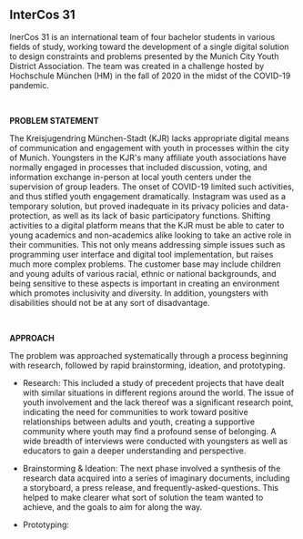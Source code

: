 ## InterCos 31

InerCos 31 is an international team of four bachelor students in various fields of study, working toward the development of a single digital solution to design constraints and problems presented by the Munich City Youth District Association. The team was created in a challenge hosted by Hochschule München (HM) in the fall of 2020 in the midst of the COVID-19 pandemic.

<br/>

**PROBLEM STATEMENT**

The Kreisjugendring München-Stadt (KJR) lacks appropriate digital means of communication and engagement with youth in processes within the city of Munich. Youngsters in the KJR's many affiliate youth associations have normally engaged in processes that included discussion, voting, and information exchange in-person at local youth centers under the supervision of group leaders. The onset of COVID-19 limited such activities, and thus stifled youth engagement dramatically. Instagram was used as a temporary solution, but proved inadequate in its privacy policies and data-protection, as well as its lack of basic participatory functions. Shifting activities to a digital platform means that the KJR must be able to cater to young academics and non-academics alike looking to take an active role in their communities. This not only means addressing simple issues such as programming user interface and digital tool implementation, but raises much more complex problems. The customer base may include children and young adults of various racial, ethnic or national backgrounds, and being sensitive to these aspects is important in creating an environment which promotes inclusivity and diversity. In addition, youngsters with disabilities should not be at any sort of disadvantage.

<br/>

**APPROACH**

The problem was approached systematically through a process beginning with research, followed by rapid brainstorming, ideation, and prototyping.

- Research: This included a study of precedent projects that have dealt with similar situations in different regions around the world. The issue of youth involvement and the lack thereof was a significant research point, indicating the need for communities to work toward positive relationships between adults and youth, creating a supportive community where youth may find a profound sense of belonging. A wide breadth of interviews were conducted with youngsters as well as educators to gain a deeper understanding and perspective.

- Brainstorming & Ideation: The next phase involved a synthesis of the research data acquired into a series of imaginary documents, including a storyboard, a press release, and frequently-asked-questions. This helped to make clearer what sort of solution the team wanted to achieve, and the goals to aim for along the way.

- Prototyping: 
